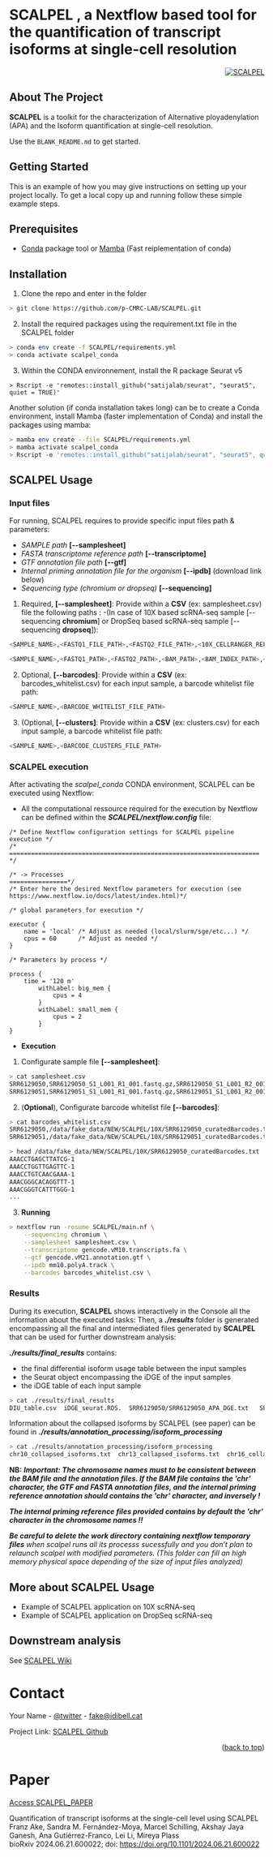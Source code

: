 # SCALPEL , a Nextflow based tool for the quantification of transcript isoforms at single-cell resolution

<!-- PROJECT LOGO -->
<!-- <br />
<div align="center">
  <a href="">
    <img src="https://upload.wikimedia.org/wikipedia/commons/thumb/b/ba/Dessin_scalpel.svg/1200px-Dessin_scalpel.svg.png" alt="SCALPEL" width="300" height="300">
  </a>
</div>-->

<div align="right">
  <a href="">
    <img src="https://data.cyverse.org/dav-anon/iplant/home/franzx5/SPERMATOGENESIS/SCALPEL_pipeline.png" alt="SCALPEL" >
  </a>
</div>


<!-- ABOUT THE PROJECT -->
## About The Project

**SCALPEL** is a toolkit for the characterization of Alternative ployadenylation (APA) and the Isoform quantification at single-cell resolution.

Use the `BLANK_README.md` to get started.


<!-- GETTING STARTED -->
## Getting Started

This is an example of how you may give instructions on setting up your project locally.
To get a local copy up and running follow these simple example steps.

## Prerequisites

- [Conda](https://www.anaconda.com/) package tool or [Mamba](https://github.com/mamba-org/mamba) (Fast reiplementation of conda)

## Installation

1. Clone the repo and enter in the folder
```sh
> git clone https://github.com/p-CMRC-LAB/SCALPEL.git
```
2. Install the required packages using the requirement.txt file in the SCALPEL folder
```sh
> conda env create -f SCALPEL/requirements.yml
> conda activate scalpel_conda
```
3. Within the CONDA environnement, install the R package Seurat v5
```
> Rscript -e 'remotes::install_github("satijalab/seurat", "seurat5", quiet = TRUE)'
```
   
Another solution (if conda installation takes long) can be to create a Conda environment, install Mamba (faster implementation of Conda) and install the packages using mamba:
```sh
> mamba env create --file SCALPEL/requirements.yml
> mamba activate scalpel_conda
> Rscript -e 'remotes::install_github("satijalab/seurat", "seurat5", quiet = TRUE)'
```

## SCALPEL Usage
[](https://github.com/p-CMRC-LAB/SCALPEL/edit/dev/README.md#usage)

### Input files
For running, SCALPEL requires to provide specific input files path & parameters:

-   _SAMPLE path_  **[--samplesheet]**
-   _FASTA transcriptome reference path_  **[--transcriptome]**
-   _GTF annotation file path_  **[--gtf]**
-   _Internal priming annotation file for the organism_  **[--ipdb]**  (download link below)
-   _Sequencing type (chromium or dropseq)_  **[--sequencing]**

  1.  Required, **[\-\-samplesheet]**: Provide within a  **CSV**  (ex: samplesheet.csv) file the following paths : 
    -(In case of 10X based scRNA-seq sample [--sequencing  **chromium**] or DropSeq based scRNA-seq sample [--sequencing  **dropseq**]):    
```sh
<SAMPLE_NAME>,<FASTQ1_FILE_PATH>,<FASTQ2_FILE_PATH>,<10X_CELLRANGER_REPOSITORY_PATH>
```

```sh
<SAMPLE_NAME>,<FASTQ1_PATH>,<FASTQ2_PATH>,<BAM_PATH>,<BAM_INDEX_PATH>,<DGE_PATH>
```

  2. Optional, **[\-\-barcodes]**: Provide within a **CSV** (ex: barcodes_whitelist.csv) for each input sample, a barcode whitelist file path:
```sh
<SAMPLE_NAME>,<BARCODE_WHITELIST_FILE_PATH>
```

  3. (Optional, **[\-\-clusters]**: Provide within a **CSV** (ex: clusters.csv) for each input sample, a barcode whitelist file path:
```sh
<SAMPLE_NAME>,<BARCODE_CLUSTERS_FILE_PATH>
```

### SCALPEL execution
After activating the _scalpel_conda_ CONDA environment, SCALPEL can be executed using Nextflow: 
- All the computational ressource required for the execution by Nextflow can be defined within the _**SCALPEL/nextflow.config**_ file:
```
/* Define Nextflow configuration settings for SCALPEL pipeline execution */
/* ===================================================================== */

/* -> Processes
================*/
/* Enter here the desired Nextflow parameters for execution (see https://www.nextflow.io/docs/latest/index.html)*/

/* global parameters for execution */

executor {
    name = 'local' /* Adjust as needed (local/slurm/sge/etc...) */
    cpus = 60      /* Adjust as needed */
}

/* Parameters by process */

process {
    time = '120 m'
        withLabel: big_mem {
            cpus = 4
        }
        withLabel: small_mem {
            cpus = 2
        }
}
```

- **Execution**

1. Configurate sample file **[--samplesheet]**:
```sh
> cat samplesheet.csv
SRR6129050,SRR6129050_S1_L001_R1_001.fastq.gz,SRR6129050_S1_L001_R2_001.fastq.gz,/data/fake_data/DATAS/GSE104556/SAMPLES/SRR6129050/
SRR6129051,SRR6129051_S1_L001_R1_001.fastq.gz,SRR6129051_S1_L001_R2_001.fastq.gz,/data/fake_data/DATAS/GSE104556/SAMPLES/SRR6129051/
```

2. (**Optional**), Configurate barcode whitelist file **[--barcodes]**:
```sh
> cat barcodes_whitelist.csv
SRR6129050,/data/fake_data/NEW/SCALPEL/10X/SRR6129050_curatedBarcodes.txt
SRR6129051,/data/fake_data/NEW/SCALPEL/10X/SRR6129051_curatedBarcodes.txt

> head /data/fake_data/NEW/SCALPEL/10X/SRR6129050_curatedBarcodes.txt
AAACCTGAGCTTATCG-1
AAACCTGGTTGAGTTC-1
AAACCTGTCAACGAAA-1
AAACGGGCACAGGTTT-1
AAACGGGTCATTTGGG-1
...
```

3. **Running**
```sh
> nextflow run -resume SCALPEL/main.nf \
    --sequencing chromium \
    --samplesheet samplesheet.csv \
    --transcriptome gencode.vM10.transcripts.fa \
    --gtf gencode.vM21.annotation.gtf \
    --ipdb mm10.polyA.track \
    --barcodes barcodes_whitelist.csv \ 
```

### Results

During its execution, **SCALPEL** shows interactively in the Console all the information about the executed tasks:
Then, a _**./results**_ folder is generated encompassing all the final and intermediated files generated by **SCALPEL** that can be used for further downstream analysis:

_**./results/final_results**_ contains:
  - the final differential isoform usage table between the input samples
  - the Seurat object encompassing the iDGE of the input samples
  - the iDGE table of each input sample

```sh
> cat ./results/final_results
DIU_table.csv  iDGE_seurat.RDS.  SRR6129050/SRR6129050_APA_DGE.txt   SRR6129051/SRR6129051_APA_DGE.txt
```

Information about the collapsed isoforms by SCALPEL (see paper) can be found in _**./results/annotation_processing/isoform_processing**_

```sh
> cat ./results/annotation_processing/isoform_processing
chr10_collapsed_isoforms.txt  chr13_collapsed_isoforms.txt  chr16_collapsed_isoforms.txt ...
```

**NB:**
_**Important: The chromosome names must to be consistent between the BAM file and the annotation files. If the BAM file contains the '_chr_' character, the GTF and FASTA annotation files, and the internal priming reference annotation should contains the '_chr_' character, and inversely !**_

_**The internal priming reference files provided contains by default the '_chr_' character in the chromosome names !!**_

_**Be careful to delete the _work_ directory containing nextflow temporary files** when scalpel runs all its processs sucessfully and you don’t plan to relaunch scalpel with modified parameters. (This folder can fill an high memory physical space depending of the size of input files analyzed)_


## More about SCALPEL Usage

- Example of SCALPEL application on 10X scRNA-seq
- Example of SCALPEL application on DropSeq scRNA-seq


## Downstream analysis

See [SCALPEL Wiki](https://github.com/p-CMRC-LAB/SCALPEL/wiki)


# Contact

Your Name - [@twitter](https://twitter.com/aerodx5) - fake@idibell.cat

Project Link: [SCALPEL Github](https://github.com/p-CMRC-LAB/SCALPEL)

<p align="right">(<a href="#readme-top">back to top</a>)</p>


# Paper
[Access SCALPEL_PAPER](https://www.biorxiv.org/content/10.1101/2024.06.21.600022v1)

Quantification of transcript isoforms at the single-cell level using SCALPEL \
Franz Ake, Sandra M. Fernández-Moya, Marcel Schilling, Akshay Jaya Ganesh, Ana Gutiérrez-Franco, Lei Li, Mireya Plass \
bioRxiv 2024.06.21.600022; doi: https://doi.org/10.1101/2024.06.21.600022
